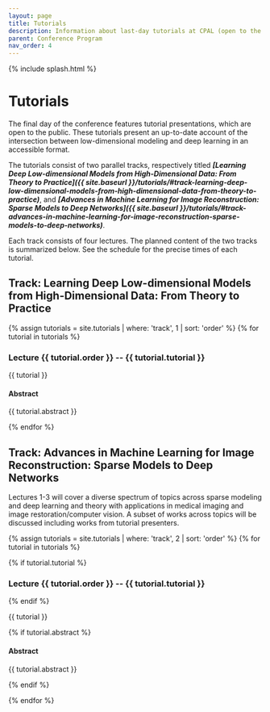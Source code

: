 ```yaml
---
layout: page
title: Tutorials
description: Information about last-day tutorials at CPAL (open to the public)
parent: Conference Program
nav_order: 4
---
```


{% include splash.html %}

# Tutorials

The final day of the conference features tutorial presentations, which are open
to the public.
These tutorials present an up-to-date account of the intersection between
low-dimensional modeling and deep learning in an accessible format.

The tutorials consist of two parallel tracks, respectively titled
***[Learning Deep Low-dimensional Models from High-Dimensional Data: From Theory to Practice]({{ site.baseurl }}/tutorials/#track-learning-deep-low-dimensional-models-from-high-dimensional-data-from-theory-to-practice)***,
and ***[Advances in Machine Learning for Image Reconstruction: Sparse Models to Deep Networks]({{ site.baseurl }}/tutorials/#track-advances-in-machine-learning-for-image-reconstruction-sparse-models-to-deep-networks)***.

Each track consists of four lectures.
The planned content of the two tracks is summarized below.
See the schedule for the precise times of each tutorial.

## Track: Learning Deep Low-dimensional Models from High-Dimensional Data: From Theory to Practice

{% assign tutorials = site.tutorials | where: 'track', 1 | sort: 'order' %}
{% for tutorial in tutorials %}

### Lecture {{ tutorial.order }} -- {{ tutorial.tutorial }}

{{ tutorial }}

<!-- #### Time and Location: [Day {{ speaker.day }}, {{ speaker.start }} HKT]({{ site.baseurl }}/program_schedule/), {{ speaker.location }}-->

#### Abstract
{{ tutorial.abstract }}

{% endfor %}


## Track: Advances in Machine Learning for Image Reconstruction: Sparse Models to Deep Networks

Lectures 1-3 will cover a diverse spectrum of topics across sparse modeling and
deep learning and theory with applications in medical imaging and image
restoration/computer vision. A subset of works across topics will be discussed
including works from tutorial presenters.

{% assign tutorials = site.tutorials | where: 'track', 2 | sort: 'order' %}
{% for tutorial in tutorials %}


{% if tutorial.tutorial %}

### Lecture {{ tutorial.order }} -- {{ tutorial.tutorial }}

{% endif %}

{{ tutorial }}

<!-- #### Time and Location: [Day {{ speaker.day }}, {{ speaker.start }} HKT]({{ site.baseurl }}/program_schedule/), {{ speaker.location }}-->

{% if tutorial.abstract %}

#### Abstract
{{ tutorial.abstract }}

{% endif %}

{% endfor %}
